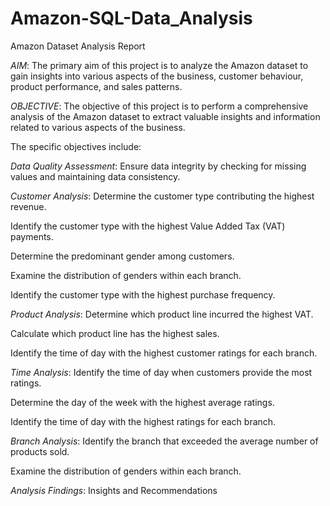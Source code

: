 # Amazon-SQL-Data_Analysis

Amazon Dataset Analysis Report

*AIM*:
The primary aim of this project is to analyze the Amazon dataset to gain insights into various aspects of the business, customer behaviour, product performance, and sales patterns.

*OBJECTIVE*:
The objective of this project is to perform a comprehensive analysis of the Amazon dataset to extract valuable insights and information related to various aspects of the business. 

The specific objectives include:

*Data Quality Assessment*:
Ensure data integrity by checking for missing values and maintaining data consistency.

*Customer Analysis*:
Determine the customer type contributing the highest revenue.

Identify the customer type with the highest Value Added Tax (VAT) payments.

Determine the predominant gender among customers.

Examine the distribution of genders within each branch.

Identify the customer type with the highest purchase frequency.

*Product Analysis*:
Determine which product line incurred the highest VAT.

Calculate which product line has the highest sales.

Identify the time of day with the highest customer ratings for each branch.

*Time Analysis*:
Identify the time of day when customers provide the most ratings.

Determine the day of the week with the highest average ratings.

Identify the time of day with the highest ratings for each branch.

*Branch Analysis*:
Identify the branch that exceeded the average number of products sold.

Examine the distribution of genders within each branch.


*Analysis Findings*: 
Insights and Recommendations
